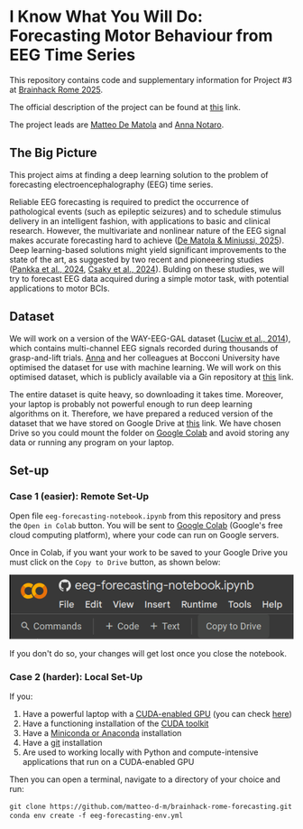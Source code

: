# **I Know What You Will Do: Forecasting Motor Behaviour from EEG Time Series**

This repository contains code and supplementary information for Project #3 at [Brainhack Rome 2025](https://brainhackrome.github.io/). 

The official description of the project can be found at [this](https://github.com/brainhackrome/brainhackrome.github.io/issues/3) link.

The project leads are [Matteo De Matola](https://github.com/matteo-d-m) and [Anna Notaro](https://github.com/annanotaro).

## **The Big Picture**

This project aims at finding a deep learning solution to the problem of forecasting electroencephalography (EEG) time series.

Reliable EEG forecasting is required to predict the occurrence of pathological events (such as epileptic seizures) and to schedule stimulus delivery in an intelligent fashion, with applications to basic and clinical research. However, the multivariate and nonlinear nature of the EEG signal makes accurate forecasting hard to achieve ([De Matola & Miniussi, 2025](https://www.sciencedirect.com/science/article/pii/S1053811925000527)). Deep learning-based solutions might yield significant improvements to the state of the art, as suggested by two recent and pioneeering studies ([Pankka et al., 2024](https://www.biorxiv.org/content/10.1101/2024.01.16.575836v2.abstract), [Csaky et al., 2024](https://arxiv.org/abs/2404.09256)). Bulding on these studies, we will try to forecast EEG data acquired during a simple motor task, with potential applications to motor BCIs.

## Dataset

We will work on a version of the WAY-EEG-GAL dataset ([Luciw et al., 2014](https://www.nature.com/articles/sdata201447)), which contains multi-channel EEG signals recorded during thousands of grasp-and-lift trials. [Anna](https://github.com/annanotaro) and her colleagues at Bocconi University have optimised the dataset for use with machine learning. We will work on this optimised dataset, which is publicly available via a Gin repository at [this]() link. 

The entire dataset is quite heavy, so downloading it takes time. Moreover, your laptop is probably not powerful enough to run deep learning algorithms on it. Therefore, we have prepared a reduced version of the dataset that we have stored on Google Drive at [this]() link. We have chosen Drive so you could mount the folder on [Google Colab](https://colab.research.google.com/) and avoid storing any data or running any program on your laptop.


## Set-up 

### Case 1 (easier): Remote Set-Up
Open file `eeg-forecasting-notebook.ipynb` from this repository and press the `Open in Colab` button. You will be sent to [Google Colab](https://colab.research.google.com/) (Google's free cloud computing platform), where your code can run on Google servers. 

Once in Colab, if you want your work to be saved to your Google Drive you must click on the `Copy to Drive` button, as shown below:

<p align="center">
  <img src="https://github.com/matteo-d-m/brainhack-rome-forecasting/blob/main/files/copy-to-drive.png" />
</p>

If you don't do so, your changes will get lost once you close the notebook.

### Case 2 (harder): Local Set-Up
If you:
1. Have a powerful laptop with a [CUDA-enabled GPU](https://en.wikipedia.org/wiki/CUDA) (you can check [here](https://developer.nvidia.com/cuda-gpus))
2. Have a functioning installation of the [CUDA toolkit](https://developer.nvidia.com/cuda-toolkit)
2. Have a [Miniconda or Anaconda](https://www.anaconda.com/docs/getting-started/getting-started) installation
3. Have a [git](https://git-scm.com/downloads) installation
4. Are used to working locally with Python and compute-intensive applications that run on a CUDA-enabled GPU

Then you can open a terminal, navigate to a directory of your choice and run: 

```
git clone https://github.com/matteo-d-m/brainhack-rome-forecasting.git
conda env create -f eeg-forecasting-env.yml
```